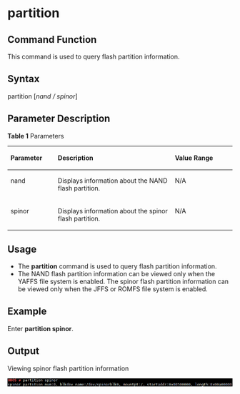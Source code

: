 # partition<a name="EN-US_TOPIC_0000001052170307"></a>

## Command Function<a name="section255095212257"></a>

This command is used to query flash partition information.

## Syntax<a name="section10258056122515"></a>

partition \[_nand / spinor_\]

## Parameter Description<a name="section177200581256"></a>

**Table  1**  Parameters

<a name="table1425mcpsimp"></a>
<table><thead align="left"><tr id="row1431mcpsimp"><th class="cellrowborder" valign="top" width="21%" id="mcps1.2.4.1.1"><p id="p1433mcpsimp"><a name="p1433mcpsimp"></a><a name="p1433mcpsimp"></a><strong id="b194783171311544"><a name="b194783171311544"></a><a name="b194783171311544"></a>Parameter</strong></p>
</th>
<th class="cellrowborder" valign="top" width="52%" id="mcps1.2.4.1.2"><p id="p1435mcpsimp"><a name="p1435mcpsimp"></a><a name="p1435mcpsimp"></a><strong id="b207813185121"><a name="b207813185121"></a><a name="b207813185121"></a>Description</strong></p>
</th>
<th class="cellrowborder" valign="top" width="27%" id="mcps1.2.4.1.3"><p id="p1437mcpsimp"><a name="p1437mcpsimp"></a><a name="p1437mcpsimp"></a><strong id="b133141469711544"><a name="b133141469711544"></a><a name="b133141469711544"></a>Value Range</strong></p>
</th>
</tr>
</thead>
<tbody><tr id="row1438mcpsimp"><td class="cellrowborder" valign="top" width="21%" headers="mcps1.2.4.1.1 "><p id="p1440mcpsimp"><a name="p1440mcpsimp"></a><a name="p1440mcpsimp"></a>nand</p>
</td>
<td class="cellrowborder" valign="top" width="52%" headers="mcps1.2.4.1.2 "><p id="p1442mcpsimp"><a name="p1442mcpsimp"></a><a name="p1442mcpsimp"></a>Displays information about the NAND flash partition.</p>
</td>
<td class="cellrowborder" valign="top" width="27%" headers="mcps1.2.4.1.3 "><p id="p1444mcpsimp"><a name="p1444mcpsimp"></a><a name="p1444mcpsimp"></a>N/A</p>
</td>
</tr>
<tr id="row1445mcpsimp"><td class="cellrowborder" valign="top" width="21%" headers="mcps1.2.4.1.1 "><p id="p1447mcpsimp"><a name="p1447mcpsimp"></a><a name="p1447mcpsimp"></a>spinor</p>
</td>
<td class="cellrowborder" valign="top" width="52%" headers="mcps1.2.4.1.2 "><p id="p1449mcpsimp"><a name="p1449mcpsimp"></a><a name="p1449mcpsimp"></a>Displays information about the spinor flash partition.</p>
</td>
<td class="cellrowborder" valign="top" width="27%" headers="mcps1.2.4.1.3 "><p id="p1451mcpsimp"><a name="p1451mcpsimp"></a><a name="p1451mcpsimp"></a>N/A</p>
</td>
</tr>
</tbody>
</table>

## Usage<a name="section17866411262"></a>

-   The  **partition**  command is used to query flash partition information.
-   The NAND flash partition information can be viewed only when the YAFFS file system is enabled. The spinor flash partition information can be viewed only when the JFFS or ROMFS file system is enabled.

## Example<a name="section1927174202610"></a>

Enter  **partition spinor**.

## Output<a name="section11321011223"></a>

Viewing spinor flash partition information

![](figures/en-us_image_0000001052810300.png)

